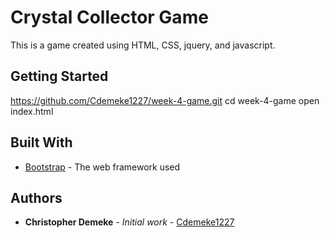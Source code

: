 # Crystal Collector Game
This is a game created using HTML, CSS, jquery, and javascript.

## Getting Started
https://github.com/Cdemeke1227/week-4-game.git
cd week-4-game
open index.html

## Built With

* [Bootstrap](https://getbootstrap.com/) - The web framework used


## Authors

* **Christopher Demeke** - *Initial work* - [Cdemeke1227](https://github.com/Cdemeke1227)
